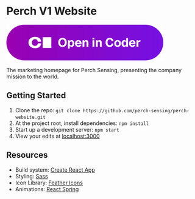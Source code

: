 # Perch V1 Website

[![Open in Coder](https://raw.githubusercontent.com/coder/coder/00fcf36999dd87346b48545512686a29d92eef7b/site/static/open-in-coder.svg)](https://coder.perchsensing.com/templates/nodejs/workspace?mode=auto&param.Dotfiles=&param.Git+repository=https%3A%2F%2Fgithub.com%2Fperch-sensing%2Fwebsite-v1.git&param.Node+Version=21.7.3&param.Recurse+Submodules=false)

The marketing homepage for Perch Sensing, presenting the company mission to the world.

## Getting Started

1. Clone the repo: `git clone https://github.com/perch-sensing/perch-website.git`
2. At the project root, install dependencies: `npm install`
3. Start up a development server: `npm start`
4. View your edits at [localhost:3000](http://localhost:3000)

## Resources

- Build system: [Create React App](https://github.com/facebook/create-react-app)
- Styling: [Sass](https://sass-lang.com/guide)
- Icon Library: [Feather Icons](https://feathericons.com/)
- Animations: [React Spring](https://www.react-spring.io/docs/hooks/basics)
